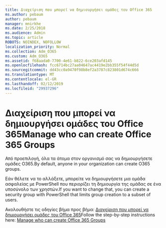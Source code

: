 ```yaml
---
title: Διαχείριση που μπορεί να δημιουργήσει ομάδες του Office 365
ms.author: pebaum
author: pebaum
manager: mnirkhe
ms.date: 2/25/2018
ms.audience: Admin
ms.topic: article
ROBOTS: NOINDEX, NOFOLLOW
localization_priority: Normal
ms.collection: Adm_O365
ms.custom: Adm_O365
ms.assetid: f68aada0-7700-4e61-b822-6ce203afd145
ms.openlocfilehash: fcc6714bc27aa04647ac4419e2bb355f54f44d5d
ms.sourcegitcommit: dd43cc0a9470f98b8ef2a3787c823801d674c666
ms.translationtype: MT
ms.contentlocale: el-GR
ms.lasthandoff: 02/12/2019
ms.locfileid: "29937296"
---
```

# <a name="manage-who-can-create-office-365-groups"></a><span data-ttu-id="50973-102">Διαχείριση που μπορεί να δημιουργήσει ομάδες του Office 365</span><span class="sxs-lookup"><span data-stu-id="50973-102">Manage who can create Office 365 Groups</span></span>

<span data-ttu-id="50973-103">Από προεπιλογή, όλα τα άτομα στον οργανισμό σας να δημιουργήσετε ομάδες O365.</span><span class="sxs-lookup"><span data-stu-id="50973-103">By default, anyone in your organization can create O365 groups.</span></span>
  
<span data-ttu-id="50973-104">Εάν θέλετε να το αλλάξετε, μπορείτε να δημιουργήσετε μια ομάδα ασφαλείας με PowerShell που περιορίζει τη δημιουργία της ομάδας σε ένα υποσύνολο των χρηστών.</span><span class="sxs-lookup"><span data-stu-id="50973-104">If you want to change that, you can create a security group with PowerShell that limits group creation to a subset of users.</span></span>
  
<span data-ttu-id="50973-105">Ακολουθήστε τις οδηγίες βήμα προς βήμα: [Διαχείριση που μπορεί να δημιουργήσει ομάδες του Office 365](https://support.office.com/article/4c46c8cb-17d0-44b5-9776-005fced8e618)</span><span class="sxs-lookup"><span data-stu-id="50973-105">Follow the step-by-step instructions here: [Manage who can create Office 365 Groups](https://support.office.com/article/4c46c8cb-17d0-44b5-9776-005fced8e618)</span></span>
  

